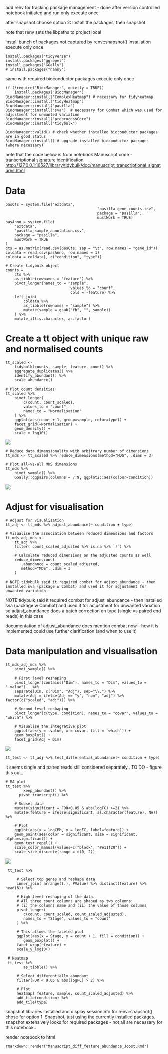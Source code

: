 add renv for tracking package management - done after version controlled
notebook initiated and run only execute once

after snapshot choose option 2: Install the packages, then snapshot.

note that renv sets the libpaths to project local

install bunch of packages not captured by renv::snapshot() installation
execute only once

    install.packages("tidyverse")
    install.packages("ggrepel")
    install.packages("GGally")
    # install.packages("nanny")

same with required bioconductor packages execute only once

    if (!require("BiocManager", quietly = TRUE))
        install.packages("BiocManager")
    BiocManager::install("ComplexHeatmap") # necessary for tidyheatmap
    BiocManager::install("tidyHeatmap")
    BiocManager::install("pasilla")
    BiocManager::install("sva")  # necessary for Combat which was used for adjustment for unwanted variation
    BiocManager::install("preprocessCore")
    BiocManager::install("tidybulk")

    BiocManager::valid() # check whether installed bioconductor packages are in good status
    BiocManager::install() # upgrade installed bioconductor packages (where necessary)

note that the code below is from notebook Manuscript code -
transcriptional signature identification
<http://127.0.0.1:16527/library/tidybulk/doc/manuscript_transcriptional_signatures.html>

# Data

    pasCts = system.file("extdata",
                                             "pasilla_gene_counts.tsv",
                                             package = "pasilla",
                                             mustWork = TRUE)
    pasAnno = system.file(
        "extdata",
        "pasilla_sample_annotation.csv",
        package = "pasilla",
        mustWork = TRUE
    )
    cts = as.matrix(read.csv(pasCts, sep = "\t", row.names = "gene_id"))
    coldata = read.csv(pasAnno, row.names = 1)
    coldata = coldata[, c("condition", "type")]

    # Create tidybulk object
    counts =
        cts %>%
        as_tibble(rownames = "feature") %>%
        pivot_longer(names_to = "sample",
                                 values_to = "count",
                                 cols = -feature) %>%
        left_join(
            coldata %>%
            as_tibble(rownames = "sample") %>%
            mutate(sample = gsub("fb", "", sample))
        ) %>%
        mutate_if(is.character, as.factor)

# Create a tt object with unique raw and normalised counts

    tt_scaled <- 
        tidybulk(counts, sample, feature, count) %>%
        aggregate_duplicates() %>%
        identify_abundant() %>%
        scale_abundance()

    # Plot count densities
    tt_scaled %>%
        pivot_longer(
            c(count, count_scaled),
            values_to = "count", 
            names_to = "Normalisation"
        ) %>%
        ggplot(aes(count + 1, group=sample, color=type)) +
        facet_grid(~Normalisation) +
        geom_density() +
        scale_x_log10()

![](Manuscript_diff_feature_abundance_Joost_files/figure-markdown_strict/unnamed-chunk-10-1.png)

    # Reduce data dimensionality with arbitrary number of dimensions
    tt_mds <- tt_scaled %>% reduce_dimensions(method="MDS", .dims = 3)

    # Plot all-vs-all MDS dimensions 
    tt_mds %>%
        pivot_sample() %>%
        GGally::ggpairs(columns = 7:9, ggplot2::aes(colour=condition))

![](Manuscript_diff_feature_abundance_Joost_files/figure-markdown_strict/unnamed-chunk-11-1.png)

# Adjust for visualisation

    # Adjust for visualisation
    tt_adj <- tt_mds %>% adjust_abundance(~ condition + type)

    # Visualise the association between reduced dimensions and factors
    tt_mds_adj_mds <- 
        tt_adj %>%
        filter( count_scaled_adjusted %>% is.na %>% `!`) %>%

        # Calculate reduced dimensions on the adjusted counts as well
        reduce_dimensions(
           .abundance = count_scaled_adjusted, 
           method="MDS", .dim = 3
        )

    # NOTE tidybulk said it required combat for adjust_abundance - then installed sva (package w Combat) and used it for adjustment for unwanted variation

NOTE tidybulk said it required combat for adjust\_abundance - then
installed sva (package w Combat) and used it for adjustment for unwanted
variation so adjust\_abundance does a batch correction on type (single
vs paired end reads) in this case

documentation of adjust\_abundance does mention combat now - how it is
implemented could use further clarification (and when to use it)

# Data manipulation and visualisation

    tt_mds_adj_mds %>%
        pivot_sample() %>%

        # First level reshaping
        pivot_longer(contains("Dim"), names_to = "Dim", values_to = ".value")   %>%
        separate(Dim, c("Dim", "Adj"), sep="\\.") %>%
        mutate(Adj = ifelse(Adj == "y", "non", "adj") %>% factor(c("scaled", "adj"))) %>%

        # Second level reshaping
        pivot_longer(c(type, condition), names_to = "covar", values_to = "which") %>%

        # Visualise the integrative plot
        ggplot(aes(y = .value, x = covar, fill = `which`)) +
        geom_boxplot() +
        facet_grid(Adj ~ Dim)

![](Manuscript_diff_feature_abundance_Joost_files/figure-markdown_strict/unnamed-chunk-13-1.png)

    tt_test <- tt_adj %>% test_differential_abundance(~ condition + type)

it seems single and paired reads still considered separately.. TO DO -
figure this out..

    # MA plot
    tt_test %>%
            keep_abundant() %>%
          pivot_transcript() %>%

        # Subset data
        mutate(significant = FDR<0.05 & abs(logFC) >=2) %>%
        mutate(feature = ifelse(significant, as.character(feature), NA)) %>%

        # Plot
        ggplot(aes(x = logCPM, y = logFC, label=feature)) +
        geom_point(aes(color = significant, size = significant, alpha=significant)) +
        geom_text_repel() +
        scale_color_manual(values=c("black", "#e11f28")) +
        scale_size_discrete(range = c(0, 2))

![](Manuscript_diff_feature_abundance_Joost_files/figure-markdown_strict/unnamed-chunk-15-1.png)

     tt_test %>%

         # Select top genes and reshape data
         inner_join( arrange((.), PValue) %>% distinct(feature) %>% head(6)) %>%

         # High level reshaping of the data.
         # All three count columns are shaped as two columns:
         # (i) the columns name and (ii) the value of those columns
         pivot_longer(
            c(count, count_scaled, count_scaled_adjusted),
            names_to = "Stage", values_to = "count"
         ) %>%

         # This allows the faceted plot
         ggplot(aes(x = Stage, y = count + 1, fill = condition)) +
            geom_boxplot() +
         facet_wrap(~feature) +
         scale_y_log10()

     # Heatmap
     tt_test %>%
            as_tibble() %>%

         # Select differentially abundant
         filter(FDR < 0.05 & abs(logFC) > 2) %>%

         # Plot
         heatmap( feature, sample, count_scaled_adjusted) %>%
         add_tile(condition) %>%
         add_tile(type)

snapshot libraries installed and display sessionInfo for
renv::snapshot() chose for option 1: Snapshot, just using the currently
installed packages. snapshot extensively looks for required packages -
not all are necessary for this notebook..

render notebook to html

    rmarkdown::render("Manuscript_diff_feature_abundance_Joost.Rmd")
